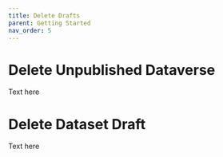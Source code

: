 ```yaml
---
title: Delete Drafts
parent: Getting Started
nav_order: 5
---
```

<script src="https://unpkg.com/vanilla-back-to-top@7.2.1/dist/vanilla-back-to-top.min.js"></script>
<script>addBackToTop({
  diameter: 56,
  backgroundColor: 'rgb(75, 156, 211)',
  textColor: '#fff'
})</script>

# Delete Unpublished Dataverse

Text here

# Delete Dataset Draft

Text here
